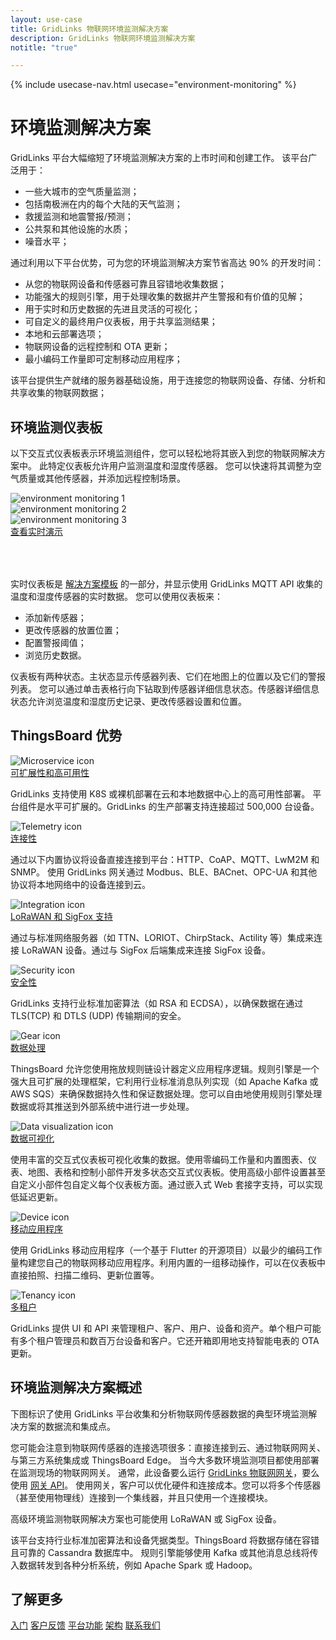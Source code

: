```yaml
---
layout: use-case
title: GridLinks 物联网环境监测解决方案
description: GridLinks 物联网环境监测解决方案
notitle: "true"

---
```


{% include usecase-nav.html usecase="environment-monitoring" %}

<h1 class="usecase-title">环境监测解决方案</h1>

GridLinks 平台大幅缩短了环境监测解决方案的上市时间和创建工作。
该平台广泛用于：

  - 一些大城市的空气质量监测；
  - 包括南极洲在内的每个大陆的天气监测；
  - 救援监测和地震警报/预测；
  - 公共泵和其他设施的水质；
  - 噪音水平；

通过利用以下平台优势，可为您的环境监测解决方案节省高达 90% 的开发时间：

  - 从您的物联网设备和传感器可靠且容错地收集数据；
  - 功能强大的规则引擎，用于处理收集的数据并产生警报和有价值的见解；
  - 用于实时和历史数据的先进且灵活的可视化；
  - 可自定义的最终用户仪表板，用于共享监测结果；
  - 本地和云部署选项；
  - 物联网设备的远程控制和 OTA 更新；
  - 最小编码工作量即可定制移动应用程序；

该平台提供生产就绪的服务器基础设施，用于连接您的物联网设备、存储、分析和共享收集的物联网数据；

## 环境监测仪表板

以下交互式仪表板表示环境监测组件，您可以轻松地将其嵌入到您的物联网解决方案中。
此特定仪表板允许用户监测温度和湿度传感器。
您可以快速将其调整为空气质量或其他传感器，并添加远程控制场景。

<div class="usecase-carousel owl-carousel owl-theme">
    <div>
        <img class="item-image" src="/images/usecases/environment-monitoring/em1.png" alt="environment monitoring 1">
    </div>
    <div>
        <img class="item-image" src="/images/usecases/environment-monitoring/em2.png" alt="environment monitoring 2">
    </div>
    <div>
        <img class="item-image" src="/images/usecases/environment-monitoring/em3.png" alt="environment monitoring 3">
    </div>
</div>

<div class="center" style="margin-bottom: 64px;">
    <a target="_blank" href="https://thingsboard.cloud/dashboard/dfaef940-8a91-11ec-83d0-83ba2015b874?publicId=4978baf0-8a92-11ec-98f9-ff45c37940c6" class="button">查看实时演示</a>
</div>

实时仪表板是 [解决方案模板](https://thingsboard.io/docs/paas/solution-templates/temperature-humidity-sensors/) 的一部分，并显示使用 GridLinks MQTT API 收集的温度和湿度传感器的实时数据。
您可以使用仪表板来：

* 添加新传感器；
* 更改传感器的放置位置；
* 配置警报阈值；
* 浏览历史数据。

仪表板有两种状态。主状态显示传感器列表、它们在地图上的位置以及它们的警报列表。
您可以通过单击表格行向下钻取到传感器详细信息状态。传感器详细信息状态允许浏览温度和湿度历史记录、更改传感器设置和位置。

## ThingsBoard 优势
<section class="usecase-advantages">
    <div class="usecase-background">
        <div class="bottom-features1"></div><div class="bottom-features2"></div><div class="small11"></div><div class="small12"></div>
    </div>
    <div class="cards row">
        <div class="col-lg-6">
            <div class="block">
                <img src="/images/microservices-icon.svg" alt="Microservice icon">
                <div>
                    <a class="title" href="/docs/reference/msa/">可扩展性和高可用性</a>
                    <p>GridLinks 支持使用 K8S 或裸机部署在云和本地数据中心上的高可用性部署。
                        平台组件是水平可扩展的。GridLinks 的生产部署支持连接超过 500,000 台设备。</p>
                </div>
            </div>
        </div>
        <div class="col-lg-6">
            <div class="block">
                <img src="/images/telemetry-icon.svg" alt="Telemetry icon">
                <div>
                    <a class="title" href="/docs/getting-started-guides/connectivity/">连接性</a>
                    <p>通过以下内置协议将设备直接连接到平台：HTTP、CoAP、MQTT、LwM2M 和 SNMP。
                        使用 GridLinks 网关通过 Modbus、BLE、BACnet、OPC-UA 和其他协议将本地网络中的设备连接到云。</p>
                </div>
            </div>
        </div>
        <div class="col-lg-6">
            <div class="block">
                <img src="/images/integration-icon.svg" alt="Integration icon">
                <div>
                    <a class="title" href="/docs/user-guide/integrations/">LoRaWAN 和 SigFox 支持</a>
                    <p>通过与标准网络服务器（如 TTN、LORIOT、ChirpStack、Actility 等）集成来连接 LoRaWAN 设备。通过与 SigFox 后端集成来连接 SigFox 设备。</p>
                </div>
            </div>
        </div>
        <div class="col-lg-6">
            <div class="block">
                <img src="/images/security-icon.svg" alt="Security icon">
                <div>
                    <a class="title" href="/docs/pe/user-guide/ssl/http-over-ssl/">安全性</a>
                    <p>GridLinks 支持行业标准加密算法（如 RSA 和 ECDSA），以确保数据在通过 TLS(TCP) 和 DTLS (UDP) 传输期间的安全。</p>
                </div>
            </div>
        </div>
        <div class="col-lg-6">
            <div class="block">
                <img src="/images/engine-icon.svg" alt="Gear icon">
                <div>
                    <a class="title" href="/docs/pe/user-guide/rule-engine-2-0/overview/">数据处理</a>
                    <p>ThingsBoard 允许您使用拖放规则链设计器定义应用程序逻辑。规则引擎是一个强大且可扩展的处理框架，它利用行业标准消息队列实现（如 Apache Kafka 或 AWS SQS）来确保数据持久性和保证数据处理。您可以自由地使用规则引擎处理数据或将其推送到外部系统中进行进一步处理。</p>
                </div>
            </div>
        </div>
        <div class="col-lg-6">
            <div class="block">
                <img src="/images/visualization-icon.svg" alt="Data visualization icon">
                <div>
                    <a class="title" href="/docs/user-guide/dashboards/">数据可视化</a>
                    <p>使用丰富的交互式仪表板可视化收集的数据。使用零编码工作量和内置图表、仪表、地图、表格和控制小部件开发多状态交互式仪表板。使用高级小部件设置甚至自定义小部件包自定义每个仪表板方面。通过嵌入式 Web 套接字支持，可以实现低延迟更新。</p>
                </div>
            </div>
        </div>
        <div class="col-lg-6">
            <div class="block">
                <img src="/images/device-icon.svg" alt="Device icon">
                <div>
                    <a class="title" href="/docs/mobile/">移动应用程序</a>
                    <p>使用 GridLinks 移动应用程序（一个基于 Flutter 的开源项目）以最少的编码工作量构建您自己的物联网移动应用程序。利用内置的一组移动操作，可以在仪表板中直接拍照、扫描二维码、更新位置等。</p>
                </div>
            </div>
        </div>
        <div class="col-lg-6">
            <div class="block">
                <img src="/images/tenancy-icon.svg" alt="Tenancy icon">
                <div>
                    <a class="title" href="/docs/user-guide/entities-and-relations/">多租户</a>
                    <p>GridLinks 提供 UI 和 API 来管理租户、客户、用户、设备和资产。单个租户可能有多个租户管理员和数百万台设备和客户。它还开箱即用地支持智能电表的 OTA 更新。</p>
                </div>
            </div>
        </div>
    </div>
</section>

## 环境监测解决方案概述

下图标识了使用 GridLinks 平台收集和分析物联网传感器数据的典型环境监测解决方案的数据流和集成点。

<object width="100%" style="max-width: max-content; margin: 32px 0" data="/images/iot-use-cases/common-edge.svg"></object>

您可能会注意到物联网传感器的连接选项很多：直接连接到云、通过物联网网关、与第三方系统集成或 ThingsBoard Edge。
当今大多数环境监测项目都使用部署在监测现场的物联网网关。
通常，此设备要么运行 [GridLinks 物联网网关](/docs/iot-gateway/what-is-iot-gateway/)，要么使用 [网关 API](/docs/reference/gateway-mqtt-api/)。
使用网关，客户可以优化硬件和连接成本。您可以将多个传感器（甚至使用物理线）连接到一个集线器，并且只使用一个连接模块。

高级环境监测物联网解决方案也可能使用 LoRaWAN 或 SigFox 设备。

该平台支持行业标准加密算法和设备凭据类型。ThingsBoard 将数据存储在容错且可靠的 Cassandra 数据库中。
规则引擎能够使用 Kafka 或其他消息总线将传入数据转发到各种分析系统，例如 Apache Spark 或 Hadoop。

## 了解更多
<div class="usecases-bottom-nav">
    <a href="/docs/getting-started-guides/helloworld/" class="button">入门</a>
    <a href="/industries/smart-energy/" class="button">客户反馈</a>
    <a href="/docs/#platform-features" class="button">平台功能</a>
    <a href="/docs/reference/" class="button">架构</a>
    <a href="/docs/contact-us/" class="button">联系我们</a>
</div>